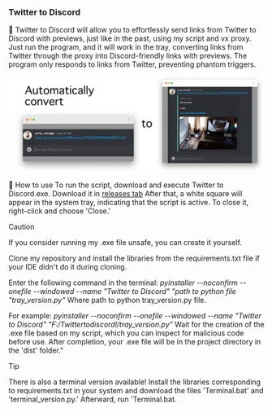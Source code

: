 ### Twitter to Discord

📄 Twitter to Discord will allow you to effortlessly send links from Twitter to Discord with previews, just like in the past, using my script and vx proxy. 
Just run the program, and it will work in the tray, converting links from Twitter through the proxy into Discord-friendly links with previews.
The program only responds to links from Twitter, preventing phantom triggers.

![Example](https://raw.githubusercontent.com/YuriyAvengeR/Twitter-to-Discord/master/images/example.png?token=GHSAT0AAAAAACLTKDD3IJT2DZPFLEXJFG4SZL23V2A)

🍉 How to use
To run the script, download and execute Twitter to Discord.exe. 
Download it in [releases tab]([Releases](https://github.com/YuriyAvengeR/Twitter-to-Discord/releases/tag/1.0))
After that, a white square will appear in the system tray, indicating that the script is active. To close it, right-click and choose 'Close.'

> [!CAUTION]
> If you consider running my .exe file unsafe, you can create it yourself.

Clone my repository and install the libraries from the requirements.txt file if your IDE didn't do it during cloning. 

Enter the following command in the terminal:
_pyinstaller --noconfirm --onefile --windowed --name "Twitter to Discord" "path to python file "tray_version.py"_ 
Where path to python tray_version.py file. 

For example: _pyinstaller --noconfirm --onefile --windowed --name "Twitter to Discord" "F:/Twittertodiscordl/tray_version.py"_
Wait for the creation of the .exe file based on my script, which you can inspect for malicious code before use. After completion, your .exe file will be in the project directory in the 'dist' folder."

> [!TIP]
> There is also a terminal version available!
Install the libraries corresponding to requirements.txt in your system and download the files 'Terminal.bat' and 'terminal_version.py.' 
Afterward, run 'Terminal.bat.
